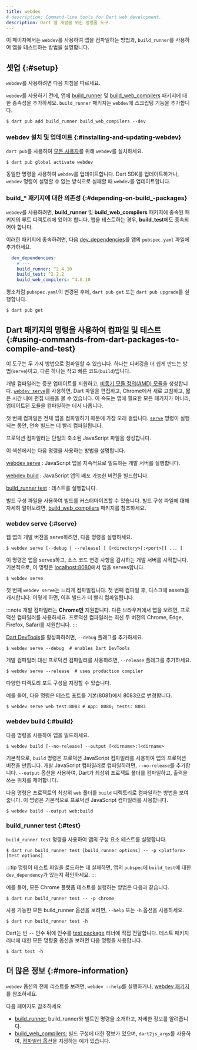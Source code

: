 ```yaml
---
title: webdev
# description: Command-line tools for Dart web development.
description: Dart 웹 개발을 위한 명령줄 도구.
---
```


이 페이지에서는 `webdev`를 사용하여 앱을 컴파일하는 방법과, 
`build_runner`를 사용하여 앱을 테스트하는 방법을 설명합니다.

## 셋업 {:#setup}

`webdev`를 사용하려면 다음 지침을 따르세요.

`webdev`를 사용하기 전에, 
앱에 [build_runner][] 및 [build_web_compilers][] 패키지에 대한 종속성을 추가하세요. 
`build_runner` 패키지는 `webdev`에 스크립팅 기능을 추가합니다.

```console
$ dart pub add build_runner build_web_compilers --dev
```

### webdev 설치 및 업데이트 {:#installing-and-updating-webdev}

`dart pub`를 사용하여 [모든 사용자][all users]를 위해 `webdev`를 설치하세요.

```console
$ dart pub global activate webdev
```

동일한 명령을 사용하여 `webdev`를 업데이트합니다. 
Dart SDK를 업데이트하거나, `webdev` 명령이 설명할 수 없는 방식으로 실패할 때 `webdev`를 업데이트합니다.

[all users]: /tools/pub/cmd/pub-global


### build_* 패키지에 대한 의존성 {:#depending-on-build_-packages}

`webdev`를 사용하려면, 
**build_runner** 및 **build_web_compilers** 패키지에 종속된 패키지의 루트 디렉토리에 있어야 합니다. 
앱을 테스트하는 경우, **build_test**에도 종속되어야 합니다.

이러한 패키지에 종속하려면, 다음 [dev_dependencies][]를 앱의 `pubspec.yaml` 파일에 추가하세요.

```yaml
  dev_dependencies:
    # ···
    build_runner: ^2.4.10
    build_test: ^2.2.2
    build_web_compilers: ^4.0.10
```

평소처럼 `pubspec.yaml`이 변경된 후에, `dart pub get` 또는 `dart pub upgrade`를 실행합니다.

```console
$ dart pub get
```

## Dart 패키지의 명령을 사용하여 컴파일 및 테스트 {:#using-commands-from-dart-packages-to-compile-and-test}

이 도구는 두 가지 방법으로 컴파일할 수 있습니다. 
하나는 디버깅을 더 쉽게 만드는 방법(`serve`)이고, 
다른 하나는 작고 빠른 코드(`build`)입니다.

개발 컴파일러는 증분 업데이트를 지원하고, 
[비동기 모듈 정의(AMD) 모듈](https://github.com/amdjs/amdjs-api/blob/master/AMD.md#amd)을 생성합니다. 
[`webdev serve`](#serve)를 사용하면, Dart 파일을 편집하고, Chrome에서 새로 고침하고, 
짧은 시간 내에 편집 내용을 볼 수 있습니다. 
이 속도는 앱에 필요한 모든 패키지가 아니라, 업데이트된 모듈을 컴파일하는 데서 나옵니다.

첫 번째 컴파일은 전체 앱을 컴파일하기 때문에 가장 오래 걸립니다. 
[`serve`](#serve) 명령이 실행되는 동안, 연속 빌드는 더 빨리 컴파일됩니다.

프로덕션 컴파일러는 단일의 축소된 JavaScript 파일을 생성합니다.

이 섹션에서는 다음 명령을 사용하는 방법을 설명합니다.

[webdev serve](#serve)
: JavaScript 앱을 지속적으로 빌드하는 개발 서버를 실행합니다.

[webdev build](#build)
: JavaScript 앱의 배포 가능한 버전을 빌드합니다.

[build_runner test](#test)
: 테스트를 실행합니다.

빌드 구성 파일을 사용하여 빌드를 커스터마이즈할 수 있습니다. 
빌드 구성 파일에 대해 자세히 알아보려면, [build_web_compilers][] 패키지를 참조하세요.

### webdev serve {:#serve}

웹 앱의 개발 버전을 serve하려면, 다음 명령을 실행하세요.

```plaintext
$ webdev serve [--debug | --release] [ [<directory>[:<port>]] ... ]
```

이 명령은 앱을 serves하고, 소스 코드 변경 사항을 감시하는 개발 서버를 시작합니다. 
기본적으로, 이 명령은 [localhost:8080](localhost:8080)에서 앱을 serves합니다.

```console
$ webdev serve
```

첫 번째 `webdev serve`는 느리게 컴파일됩니다. 
첫 번째 컴파일 후, 디스크에 assets을 캐시합니다. 
이렇게 하면, 이후 빌드가 더 빨리 컴파일됩니다.

:::note
개발 컴파일러는 **Chrome만** 지원합니다. 
다른 브라우저에서 앱을 보려면, 프로덕션 컴파일러를 사용하세요. 
프로덕션 컴파일러는 최신 두 버전의 Chrome, Edge, Firefox, Safari를 지원합니다.
:::

[Dart DevTools][]를 활성화하려면, `--debug` 플래그를 추가하세요.

```console
$ webdev serve --debug  # enables Dart DevTools
```

개발 컴파일러 대신 프로덕션 컴파일러를 사용하려면, `--release` 플래그를 추가하세요.

```console
$ webdev serve --release  # uses production compiler
```

다양한 디렉토리 포트 구성을 지정할 수 있습니다.

예를 들어, 다음 명령은 테스트 포트를 기본(8081)에서 8083으로 변경합니다.

```console
$ webdev serve web test:8083 # App: 8080; tests: 8083
```

### webdev build {:#build}

다음 명령을 사용하여 앱을 빌드하세요.

```plaintext
$ webdev build [--no-release] --output [<dirname>:]<dirname>
```

기본적으로, `build` 명령은 프로덕션 JavaScript 컴파일러를 사용하여 앱의 프로덕션 버전을 만듭니다. 
개발 JavaScript 컴파일러로 컴파일하려면, `--no-release`를 추가합니다. 
`--output` 옵션을 사용하여, Dart가 최상위 프로젝트 폴더를 컴파일하고, 출력을 쓰는 위치를 제어합니다.

다음 명령은 프로젝트의 최상위 `web` 폴더를 `build` 디렉토리로 컴파일하는 방법을 보여줍니다. 
이 명령은 기본적으로 프로덕션 JavaScript 컴파일러를 사용합니다.

```console
$ webdev build --output web:build
```


### build_runner test {:#test}

`build_runner test` 명령을 사용하여 앱의 구성 요소 테스트를 실행합니다.

```console
$ dart run build_runner test [build_runner options] -- -p <platform> [test options]
```

:::tip
명령이 테스트 파일을 로드하는 데 실패하면, 
앱의 `pubspec`에 `build_test`에 대한 `dev_dependency`가 있는지 확인하세요.
:::

예를 들어, 모든 Chrome 플랫폼 테스트를 실행하는 방법은 다음과 같습니다.

```console
$ dart run build_runner test -- -p chrome
```

사용 가능한 모든 build_runner 옵션을 보려면, `--help` 또는 `-h` 옵션을 사용하세요.

```console
$ dart run build_runner test -h
```

Dart는 빈 `--` 인수 뒤에 인수를 [test package][] 러너에 직접 전달합니다. 
테스트 패키지 러너에 대한 모든 명령줄 옵션을 보려면 다음 명령을 사용합니다.

```console
$ dart test -h
```

## 더 많은 정보 {:#more-information}

`webdev` 옵션의 전체 리스트를 보려면, `webdev --help`를 실행하거나, [webdev 패키지][webdev]를 참조하세요.

다음 페이지도 참조하세요.

* [build_runner:][build_runner]
  build_runner와 빌트인 명령을 소개하고, 자세한 정보를 알려줍니다.
* [build_web_compilers:][build_web_compilers]
  빌드 구성에 대한 정보가 있으며, `dart2js_args`를 사용하여, 
  [컴파일러 옵션](/tools/dart-compile#js)을 지정하는 예가 있습니다.


[build_runner]: /tools/build_runner
[build_web_compilers]: {{site.pub-pkg}}/build_web_compilers
[Dart DevTools]: /tools/dart-devtools
[dev_dependencies]: /tools/pub/dependencies#dev-dependencies
[test package]: {{site.pub-pkg}}/test
[webdev]: {{site.pub-pkg}}/webdev
